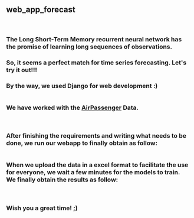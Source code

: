 
<h2>web_app_forecast</h2>
<br>
<h3>The Long Short-Term Memory recurrent neural network has the promise of learning long sequences of observations.</h3>
<h3>So, it seems a perfect match for time series forecasting. Let's try it out!!!<br></h3>
<h3>By the way, we used Django for web development :)</h3>
<img src= "https://github.com/ghaliBenji98/web_app_forecast/django.unicorn.jpg" alt="" height="x2">
<br>
<h3>We have worked with the <a href="https://github.com/ghaliBenji98/web_app_forecast/blob/master/AirPassenger.xlsx">AirPassenger</a> Data.</h3>
<img src= "https://github.com/ghaliBenji98/web_app_forecast/blob/master/image.png" alt=""  height="x2">
<br>
<br>
<h3>After finishing the requirements and writing what needs to be done, we run our webapp to finally obtain as follow:</h3>
<img src= "https://github.com/ghaliBenji98/web_app_forecast/blob/master/image1.PNG" alt=""  height="x2">
<br>
<h3>When we upload the data in a excel format to facilitate the use for everyone, we wait a few minutes for the models to train.<br> We finally obtain the results as follow:</h3>
<img src= "https://github.com/ghaliBenji98/web_app_forecast/blob/master/image2.PNG" alt=""  height="x2">
<br>
<br>
<h3>Wish you a great time! ;)</h3>


